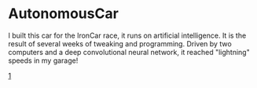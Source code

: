 # AutonomousCar
I built this car for the IronCar race, it runs on artificial intelligence. It is the result of several weeks of tweaking and programming. Driven by two computers and a deep convolutional neural network, it reached "lightning" speeds in my garage!

[1](https://drive.google.com/file/d/10BjyT33I46GVn9Xi_af5kciak8wpU-eH/view?usp=sharing)
